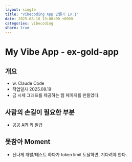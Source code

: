 ```yaml
---
layout: single
title: "Vibecoding App 만들기 Lv.1"
date: 2025-08-18 13:00:00 +0900
categories: vibecoding
share: true
---
```


# My Vibe App - ex-gold-app

## 개요

- w. Claude Code
- 작업일자 2025.08.19
- 금 시세 그래프를 제공하는 웹 페이지를 만들었다.

## 사람의 손길이 필요한 부분

- 공공 API 키 발급

## 못참아 Moment

- 신나게 개발/테스트 하다가 token limit 도달하면, 기다려야 한다.
